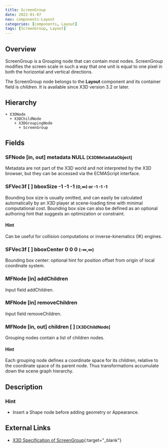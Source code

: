 ```yaml
---
title: ScreenGroup
date: 2022-01-07
nav: components-Layout
categories: [components, Layout]
tags: [ScreenGroup, Layout]
---
```

<style>
.post h3 {
  word-spacing: 0.2em;
}
</style>

## Overview

ScreenGroup is a Grouping node that can contain most nodes. ScreenGroup modifies the screen scale in such a way that one unit is equal to one pixel in both the horizontal and vertical directions.

The ScreenGroup node belongs to the **Layout** component and its container field is *children.* It is available since X3D version 3.2 or later.

## Hierarchy

```
+ X3DNode
  + X3DChildNode
    + X3DGroupingNode
      + ScreenGroup
```

## Fields

### SFNode [in, out] **metadata** NULL <small>[X3DMetadataObject]</small>

Metadata are not part of the X3D world and not interpreted by the X3D browser, but they can be accessed via the ECMAScript interface.

### SFVec3f [ ] **bboxSize** -1 -1 -1 <small>(0,∞) or -1 -1 -1</small>

Bounding box size is usually omitted, and can easily be calculated automatically by an X3D player at scene-loading time with minimal computational cost. Bounding box size can also be defined as an optional authoring hint that suggests an optimization or constraint.

#### Hint

Can be useful for collision computations or inverse-kinematics (IK) engines.

### SFVec3f [ ] **bboxCenter** 0 0 0 <small>(-∞,∞)</small>

Bounding box center: optional hint for position offset from origin of local coordinate system.

### MFNode [in] **addChildren**

Input field addChildren.

### MFNode [in] **removeChildren**

Input field removeChildren.

### MFNode [in, out] **children** [ ] <small>[X3DChildNode]</small>

Grouping nodes contain a list of children nodes.

#### Hint

Each grouping node defines a coordinate space for its children, relative to the coordinate space of its parent node. Thus transformations accumulate down the scene graph hierarchy.

## Description

### Hint

- Insert a Shape node before adding geometry or Appearance.

## External Links

- [X3D Specification of ScreenGroup](https://www.web3d.org/documents/specifications/19775-1/V4.0/Part01/components/layout.html#ScreenGroup){:target="_blank"}
